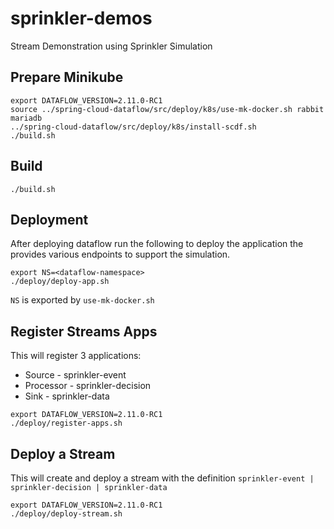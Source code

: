 # sprinkler-demos
Stream Demonstration using Sprinkler Simulation

## Prepare Minikube

```shell
export DATAFLOW_VERSION=2.11.0-RC1
source ../spring-cloud-dataflow/src/deploy/k8s/use-mk-docker.sh rabbit mariadb
../spring-cloud-dataflow/src/deploy/k8s/install-scdf.sh
./build.sh
```
## Build

```shell
./build.sh
```

## Deployment

After deploying dataflow run the following to deploy the application the provides various endpoints to support the simulation.

```shell
export NS=<dataflow-namespace>
./deploy/deploy-app.sh
```
`NS` is exported by `use-mk-docker.sh`

## Register Streams Apps

This will register 3 applications:

* Source - sprinkler-event
* Processor - sprinkler-decision
* Sink - sprinkler-data

```shell
export DATAFLOW_VERSION=2.11.0-RC1
./deploy/register-apps.sh
```

## Deploy a Stream
This will create and deploy a stream with the definition `sprinkler-event | sprinkler-decision | sprinkler-data`

```shell
export DATAFLOW_VERSION=2.11.0-RC1
./deploy/deploy-stream.sh
```
